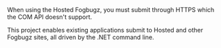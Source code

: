 When using the Hosted Fogbugz, you must submit through HTTPS which the COM API doesn't support.

This project enables existing applications submit to Hosted and other Fogbugz sites, all driven by the .NET command line.